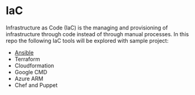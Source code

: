 # IaC
Infrastructure as Code (IaC) is the managing and provisioning of infrastructure through code instead of through manual processes.
In this repo the following IaC tools will be explored with sample project: 

- [Ansible](https://github.com/aa-cloudengineer/IaC/tree/main/Ansible)
- Terraform
- Cloudformation
- Google CMD
- Azure ARM
- Chef and Puppet 
